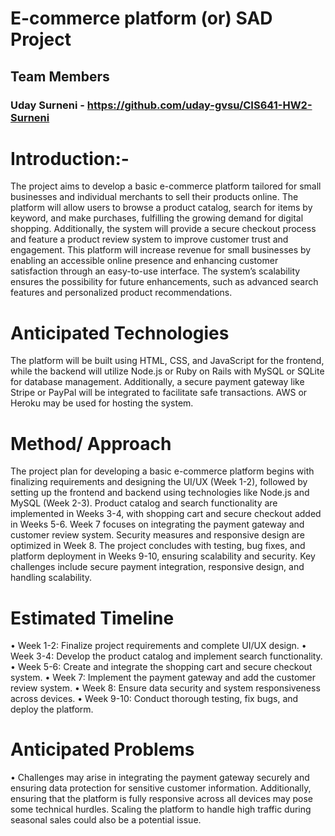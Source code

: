 # E-commerce platform (or) SAD Project
## Team Members
### Uday Surneni - https://github.com/uday-gvsu/CIS641-HW2-Surneni

# Introduction:-
The project aims to develop a basic e-commerce platform tailored for small businesses and individual merchants to sell their products online. The platform will allow users to browse a product catalog, search for items by keyword, and make purchases, fulfilling the growing demand for digital shopping. Additionally, the system will provide a secure checkout process and feature a product review system to improve customer trust and engagement.
This platform will increase revenue for small businesses by enabling an accessible online presence and enhancing customer satisfaction through an easy-to-use interface. The system’s scalability ensures the possibility for future enhancements, such as advanced search features and personalized product recommendations.
# Anticipated Technologies
The platform will be built using HTML, CSS, and JavaScript for the frontend, while the backend will utilize Node.js or Ruby on Rails with MySQL or SQLite for database management. Additionally, a secure payment gateway like Stripe or PayPal will be integrated to facilitate safe transactions. AWS or Heroku may be used for hosting the system.
# Method/ Approach
The project plan for developing a basic e-commerce platform begins with finalizing requirements and designing the UI/UX (Week 1-2), followed by setting up the frontend and backend using technologies like Node.js and MySQL (Week 2-3). Product catalog and search functionality are implemented in Weeks 3-4, with shopping cart and secure checkout added in Weeks 5-6. Week 7 focuses on integrating the payment gateway and customer review system. Security measures and responsive design are optimized in Week 8. The project concludes with testing, bug fixes, and platform deployment in Weeks 9-10, ensuring scalability and security. Key challenges include secure payment integration, responsive design, and handling scalability.
# Estimated Timeline
•	Week 1-2: Finalize project requirements and complete UI/UX design.
•	Week 3-4: Develop the product catalog and implement search functionality.
•	Week 5-6: Create and integrate the shopping cart and secure checkout system.
•	Week 7: Implement the payment gateway and add the customer review system.
•	Week 8: Ensure data security and system responsiveness across devices.
•	Week 9-10: Conduct thorough testing, fix bugs, and deploy the platform.
# Anticipated Problems
•	Challenges may arise in integrating the payment gateway securely and ensuring data protection for sensitive customer information. Additionally, ensuring that the platform is fully responsive across all devices may pose some technical hurdles. Scaling the platform to handle high traffic during seasonal sales could also be a potential issue.

